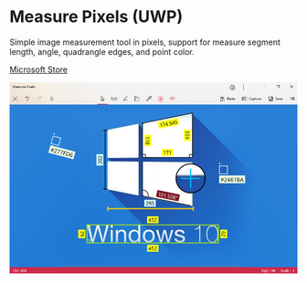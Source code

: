 # Measure Pixels (UWP)
Simple image measurement tool in pixels, support for measure segment length, angle, quadrangle edges, and point color.

[Microsoft Store](https://www.microsoft.com/store/productId/9N6VNCV9LF5K)

![hive-grid](https://github.com/leisn/MeasurePixels/blob/master/Screenshot/main-en.png)
